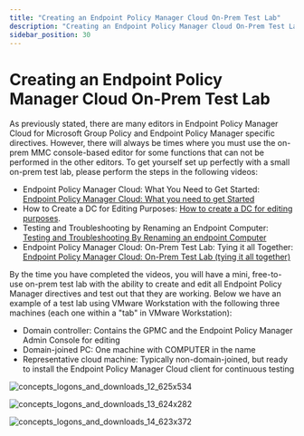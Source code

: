```yaml
---
title: "Creating an Endpoint Policy Manager Cloud On-Prem Test Lab"
description: "Creating an Endpoint Policy Manager Cloud On-Prem Test Lab"
sidebar_position: 30
---
```


# Creating an Endpoint Policy Manager Cloud On-Prem Test Lab

As previously stated, there are many editors in Endpoint Policy Manager Cloud for Microsoft Group
Policy and Endpoint Policy Manager specific directives. However, there will always be times where
you must use the on-prem MMC console-based editor for some functions that can not be performed in
the other editors. To get yourself set up perfectly with a small on-prem test lab, please perform
the steps in the following videos:

- Endpoint Policy Manager Cloud: What You Need to Get Started:
  [Endpoint Policy Manager Cloud: What you need to get Started](/docs/endpointpolicymanager/gettingstarted/cloud/videos/testlabbestpractices/start.md)
- How to Create a DC for Editing Purposes:
  [How to create a DC for editing purposes](/docs/endpointpolicymanager/gettingstarted/cloud/videos/testlabbestpractices/createdc.md).
- Testing and Troubleshooting by Renaming an Endpoint Computer:
  [Testing and Troubleshooting By Renaming an endpoint Computer](/docs/endpointpolicymanager/gettingstarted/cloud/videos/testlabbestpractices/renameendpoint.md)
- Endpoint Policy Manager Cloud: On-Prem Test Lab: Tying it all Together:
  [Endpoint Policy Manager Cloud: On-Prem Test Lab (tying it all together)](/docs/endpointpolicymanager/gettingstarted/cloud/videos/testlabbestpractices/onpremise.md)

By the time you have completed the videos, you will have a mini, free-to-use on-prem test lab with
the ability to create and edit all Endpoint Policy Manager directives and test out that they are
working. Below we have an example of a test lab using VMware Workstation with the following three
machines (each one within a "tab" in VMware Workstation):

- Domain controller: Contains the GPMC and the Endpoint Policy Manager Admin Console for editing
- Domain-joined PC: One machine with COMPUTER in the name
- Representative cloud machine: Typically non-domain-joined, but ready to install the Endpoint
  Policy Manager Cloud client for continuous testing

![concepts_logons_and_downloads_12_625x534](/images/endpointpolicymanager/cloud/concepts_logons_and_downloads_12_625x534.webp)

![concepts_logons_and_downloads_13_624x282](/images/endpointpolicymanager/cloud/concepts_logons_and_downloads_13_624x282.webp)

![concepts_logons_and_downloads_14_623x372](/images/endpointpolicymanager/cloud/concepts_logons_and_downloads_14_623x372.webp)
